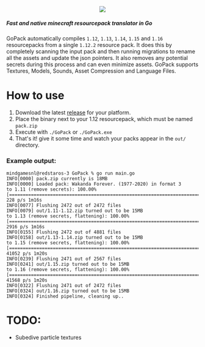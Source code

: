 <p align="center">
    <img src="https://i.imgur.com/hXbjPIC.png" border="0">
</p>

##### Fast and native minecraft resourcepack translator in Go

GoPack automatically compiles `1.12`, `1.13`, `1.14`, `1.15` and `1.16` resourcepacks from a single `1.12.2` resource pack. It does this by completely scanning the input pack and then running migrations to rename all the assets and update the json pointers. It also removes any potential secrets during this process and can even minimize assets. GoPack supports Textures, Models, Sounds, Asset Compression and Language Files. 

# How to use
1. Download the latest [release](https://github.com/Mindgamesnl/GoPack/releases) for your platform.
2. Place the binary next to your 1.12 resourcepack, which must be named `pack.zip`
3. Execute with `./GoPack` or `./GoPack.exe`
4. That's it! give it some time and watch your packs appear in the `out/` directory.

### Example output:
```
mindgamesnl@redstaros-3 GoPack % go run main.go
INFO[0000] pack.zip currently is 18MB                   
INFO[0000] Loaded pack: Wakanda Forever. (1977-2020) in format 3 
to 1.11 (remove secrets): 100.00% [======================================================================================================================================================================================] 228 p/s 1m16s
INFO[0077] Flushing 2472 out of 2472 files              
INFO[0079] out/1.11-1.12.zip turned out to be 15MB      
to 1.13 (remove secrets, flattening): 100.00% [=========================================================================================================================================================================] 2916 p/s 1m16s
INFO[0155] Flushing 2472 out of 4881 files              
INFO[0158] out/1.13-1.14.zip turned out to be 15MB      
to 1.15 (remove secrets, flattening): 100.00% [========================================================================================================================================================================] 41052 p/s 1m20s
INFO[0239] Flushing 2471 out of 2567 files              
INFO[0241] out/1.15.zip turned out to be 15MB           
to 1.16 (remove secrets, flattening): 100.00% [========================================================================================================================================================================] 41568 p/s 1m20s
INFO[0322] Flushing 2471 out of 2472 files              
INFO[0324] out/1.16.zip turned out to be 15MB           
INFO[0324] Finished pipeline, cleaning up..  
``` 

# TODO:
- Subedive particle textures